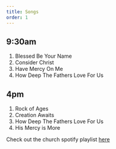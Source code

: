 ```yaml
---
title: Songs
order: 1
---
```


## 9:30am 
1. Blessed Be Your Name
2. Consider Christ
3. Have Mercy On Me
4. How Deep The Fathers Love For Us

## 4pm 
1. Rock of Ages
2. Creation Awaits
3. How Deep The Fathers Love For Us
4. His Mercy is More
   
Check out the church spotify playlist [here](https://open.spotify.com/playlist/3gh0ZKXkJBDbNEnZqJJDXj?si=0908aa3f87544643)
